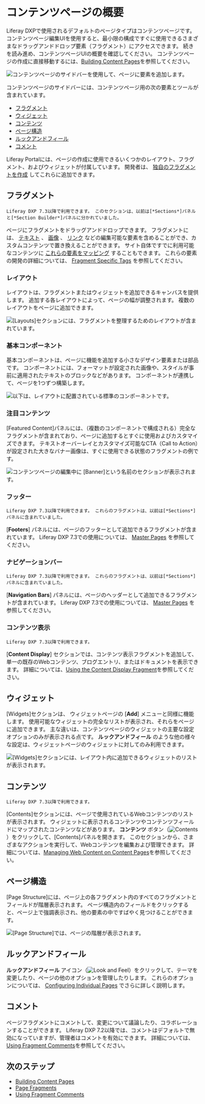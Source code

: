 # コンテンツページの概要

Liferay DXPで使用されるデフォルトのページタイプはコンテンツページです。 コンテンツページ編集UIを使用すると、最小限の構成ですぐに使用できるさまざまなドラッグアンドドロップ要素（フラグメント）にアクセスできます。 続きを読み進め、コンテンツページUIの概要を確認してください。 コンテンツページの作成に直接移動するには、[Building Content Pages](./building-content-pages.md)を参照してください。

![コンテンツページのサイドバーを使用して、ページに要素を追加します。](./content-pages-overview/images/14.png)

コンテンツページのサイドバーには、コンテンツページ用の次の要素とツールが含まれています。

  - [フラグメント](#fragments)
  - [ウィジェット](#widgets)
  - [コンテンツ](#contents)
  - [ページ構造](#page-structure)
  - [ルックアンドフィール](#look-and-feel)
  - [コメント](#comments)

Liferay Portalには、ページの作成に使用できるいくつかのレイアウト、フラグメント、およびウィジェットが付属しています。 開発者は、 [独自のフラグメントを作成](./README.md#dev-guide) してこれらに追加できます。

## フラグメント

```{note}
Liferay DXP 7.3以降で利用できます。 このセクションは、以前は[*Sections*]パネルと[*Section Builder*]パネルに分かれていました。
```

ページにフラグメントをドラッグアンドドロップできます。 フラグメントには、 [テキスト](./building-content-pages.md#modify-editable-text) 、 [画像](./building-content-pages.md#modify-editable-images) 、 [リンク](./building-content-pages.md#modify-editable-links) などの編集可能な要素を含めることができ、カスタムコンテンツで置き換えることができます。 サイト自体ですでに利用可能なコンテンツに [これらの要素をマッピング](./building-content-pages.md#mapping-elements) することもできます。 これらの要素の開発の詳細については、 [Fragment Specific Tags](./README.md#using-fragments) を参照してください。

### レイアウト

レイアウトは、フラグメントまたはウィジェットを追加できるキャンバスを提供します。 追加する各レイアウトによって、ページの幅が調整されます。 複数のレイアウトをページに追加できます。

![ [Layouts]セクションには、フラグメントを整理するためのレイアウトが含まれています。](content-pages-overview/images/16.png)

### 基本コンポーネント

基本コンポーネントは、ページに機能を追加する小さなデザイン要素または部品です。 コンポーネントには、フォーマットが設定された画像や、スタイルが事前に適用されたテキストのブロックなどがあります。 コンポーネントが連携して、ページを1つずつ構築します。

![以下は、レイアウトに配置されている標準のコンポーネントです。](./content-pages-overview/images/05.png)

### 注目コンテンツ

[Featured Content]パネルには、（複数のコンポーネントで構成される）完全なフラグメントが含まれており、ページに追加するとすぐに使用およびカスタマイズできます。 テキストオーバーレイとカスタマイズ可能なCTA（Call to Action）が設定された大きなバナー画像は、すぐに使用できる状態のフラグメントの例です。

<!-- An image with better text contrast would probably be a better example here - to help the image / text / CTA button stand out from one another more. -->

![コンテンツページの編集中に [Banner]という名前のセクションが表示されます。](./content-pages-overview/images/01.png)

### フッター

```{note}
Liferay DXP 7.3以降で利用できます。 これらのフラグメントは、以前は[*Sections*]パネルに含まれていました。
```

[**Footers**] パネルには、ページのフッターとして追加できるフラグメントが含まれています。 Liferay DXP 7.3での使用については、 [Master Pages](./README.md#creating-pages) を参照してください。

### ナビゲーションバー

```{note}
Liferay DXP 7.3以降で利用できます。 これらのフラグメントは、以前は[*Sections*]パネルに含まれていました。
```

[**Navigation Bars**] パネルには、ページのヘッダーとして追加できるフラグメントが含まれています。 Liferay DXP 7.3での使用については、 [Master Pages](./README.md#creating-pages) を参照してください。

### コンテンツ表示

```{note}
Liferay DXP 7.3以降で利用できます。
```
[**Content Display**] セクションでは、コンテンツ表示フラグメントを追加して、単一の既存のWebコンテンツ、ブログエントリ、またはドキュメントを表示できます。 詳細については、[Using the Content Display Fragment](./README.md#using-fragments)を参照してください。 <!--Including this doc in the Page Fragments section-->

## ウィジェット

<!-- Suggestion for improving this content:

Rather than spend valuable real estate here comparing to how its different from a widget page - we should focus on what it is here:

"The widgets section shows a full list of out of the box applications and tools. There are some limitations to using a widget on a content page that distinguish it from its use on a widget page. See "Using Widgets on a Content Page" for more information."

-->

[Widgets]セクションは、 	ウィジェットページの [**Add**] メニューと同様に機能します。 使用可能なウィジェットの完全なリストが表示され、それらをページに追加できます。 主な違いは、コンテンツページのウィジェットの主要な設定オプションのみが表示される点です。 **ルックアンドフィール** のような他の様々な設定は、ウィジェットページのウィジェットに対してのみ利用できます。

![ [Widgets]セクションには、レイアウト内に追加できるウィジェットのリストが表示されます。](./content-pages-overview/images/06.png)

## コンテンツ

```{note}
Liferay DXP 7.3以降で利用できます。
```

[Contents]セクションには、ページで使用されているWebコンテンツのリストが表示されます。 ウィジェットに表示されるコンテンツやコンテンツフィールドにマップされたコンテンツなどがあります。 **コンテンツ** ボタン（![Contents](../../images/icon-contents.png)）をクリックして、[Contents]パネルを開きます。 このセクションから、さまざまなアクションを実行して、Webコンテンツを編集および管理できます。 詳細については、[Managing Web Content on Content Pages](./managing-web-content-on-content-pages.md)を参照してください。

## ページ構造

[Page Structure]には、ページ上の各フラグメント内のすべてのフラグメントとフィールドが階層表示されます。 ページ構造内のフィールドをクリックすると、ページ上で強調表示され、他の要素の中ですばやく見つけることができます。

![ [Page Structure]では、ページの階層が表示されます。](./content-pages-overview/images/08.png)

## ルックアンドフィール

**ルックアンドフィール** アイコン（![Look and Feel](../../images/icon-look-and-feel.png)）をクリックして、テーマを変更したり、ページの他のオプションを管理したりします。 これらのオプションについては、 [Configuring Individual Pages](./06-configuring-individual-pages.md#look-and-feel) でさらに詳しく説明します。

## コメント

ページフラグメントにコメントして、変更について議論したり、コラボレーションすることができます。 Liferay DXP 7.2以降では、コメントはデフォルトで無効になっていますが、管理者はコメントを有効にできます。 詳細については、[Using Fragment Comments](./using-fragment-comments.md)を参照してください。

## 次のステップ

  - [Building Content Pages](./building-content-pages.md)
  - [Page Fragments](./README.md#using-fragments)
  - [Using Fragment Comments](./using-fragment-comments.md)

